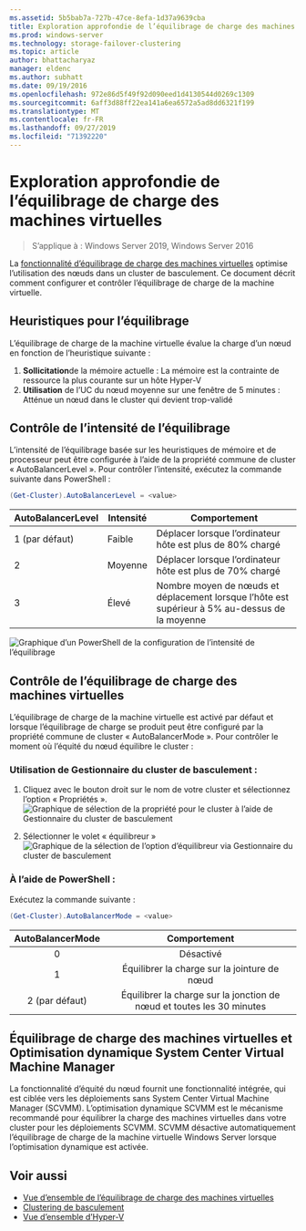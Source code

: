 ```yaml
---
ms.assetid: 5b5bab7a-727b-47ce-8efa-1d37a9639cba
title: Exploration approfondie de l’équilibrage de charge des machines virtuelles
ms.prod: windows-server
ms.technology: storage-failover-clustering
ms.topic: article
author: bhattacharyaz
manager: eldenc
ms.author: subhatt
ms.date: 09/19/2016
ms.openlocfilehash: 972e86d5f49f92d090eed1d4130544d0269c1309
ms.sourcegitcommit: 6aff3d88ff22ea141a6ea6572a5ad8dd6321f199
ms.translationtype: MT
ms.contentlocale: fr-FR
ms.lasthandoff: 09/27/2019
ms.locfileid: "71392220"
---
```

# <a name="virtual-machine-load-balancing-deep-dive"></a>Exploration approfondie de l’équilibrage de charge des machines virtuelles

> S’applique à : Windows Server 2019, Windows Server 2016

La [fonctionnalité d’équilibrage de charge des machines virtuelles](vm-load-balancing-overview.md) optimise l’utilisation des nœuds dans un cluster de basculement. Ce document décrit comment configurer et contrôler l’équilibrage de charge de la machine virtuelle. 

## <a id="heuristics-for-balancing"></a>Heuristiques pour l’équilibrage
L’équilibrage de charge de la machine virtuelle évalue la charge d’un nœud en fonction de l’heuristique suivante :
1. **Sollicitation**de la mémoire actuelle : La mémoire est la contrainte de ressource la plus courante sur un hôte Hyper-V
2. **Utilisation** de l’UC du nœud moyenne sur une fenêtre de 5 minutes : Atténue un nœud dans le cluster qui devient trop-validé

## <a id="controlling-aggressiveness-of-balancing"></a>Contrôle de l’intensité de l’équilibrage
L’intensité de l’équilibrage basée sur les heuristiques de mémoire et de processeur peut être configurée à l’aide de la propriété commune de cluster « AutoBalancerLevel ». Pour contrôler l’intensité, exécutez la commande suivante dans PowerShell :

```PowerShell
(Get-Cluster).AutoBalancerLevel = <value>
```

| AutoBalancerLevel | Intensité | Comportement |
|-------------------|----------------|----------|
| 1 (par défaut) | Faible | Déplacer lorsque l’ordinateur hôte est plus de 80% chargé |
| 2 | Moyenne | Déplacer lorsque l’ordinateur hôte est plus de 70% chargé |
| 3 | Élevé | Nombre moyen de nœuds et déplacement lorsque l’hôte est supérieur à 5% au-dessus de la moyenne | 

![Graphique d’un PowerShell de la configuration de l’intensité de l’équilibrage](media/vm-load-balancing/detailed-VM-load-balancing-1.jpg)

## <a name="controlling-vm-load-balancing"></a>Contrôle de l’équilibrage de charge des machines virtuelles
L’équilibrage de charge de la machine virtuelle est activé par défaut et lorsque l’équilibrage de charge se produit peut être configuré par la propriété commune de cluster « AutoBalancerMode ». Pour contrôler le moment où l’équité du nœud équilibre le cluster :

### <a name="using-failover-cluster-manager"></a>Utilisation de Gestionnaire du cluster de basculement :
1. Cliquez avec le bouton droit sur le nom de votre cluster et sélectionnez l’option « Propriétés ».  
    ![Graphique de sélection de la propriété pour le cluster à l’aide de Gestionnaire du cluster de basculement](media/vm-load-balancing/detailed-VM-load-balancing-2.jpg)

2.  Sélectionner le volet « équilibreur »  
    ![Graphique de la sélection de l’option d’équilibreur via Gestionnaire du cluster de basculement](media/vm-load-balancing/detailed-VM-load-balancing-3.jpg)

### <a name="using-powershell"></a>À l’aide de PowerShell :
Exécutez la commande suivante :
```powershell
(Get-Cluster).AutoBalancerMode = <value>
```

|AutoBalancerMode |Comportement| 
|:----------------:|:----------:|
|0| Désactivé| 
|1| Équilibrer la charge sur la jointure de nœud| 
|2 (par défaut)| Équilibrer la charge sur la jonction de nœud et toutes les 30 minutes |

## <a name="vm-load-balancing-vs-system-center-virtual-machine-manager-dynamic-optimization"></a>Équilibrage de charge des machines virtuelles et Optimisation dynamique System Center Virtual Machine Manager
La fonctionnalité d’équité du nœud fournit une fonctionnalité intégrée, qui est ciblée vers les déploiements sans System Center Virtual Machine Manager (SCVMM). L’optimisation dynamique SCVMM est le mécanisme recommandé pour équilibrer la charge des machines virtuelles dans votre cluster pour les déploiements SCVMM. SCVMM désactive automatiquement l’équilibrage de charge de la machine virtuelle Windows Server lorsque l’optimisation dynamique est activée.

## <a name="see-also"></a>Voir aussi
* [Vue d’ensemble de l’équilibrage de charge des machines virtuelles](vm-load-balancing-overview.md)
* [Clustering de basculement](failover-clustering-overview.md)
* [Vue d’ensemble d’Hyper-V](../virtualization/hyper-v/Hyper-V-on-Windows-Server.md)
